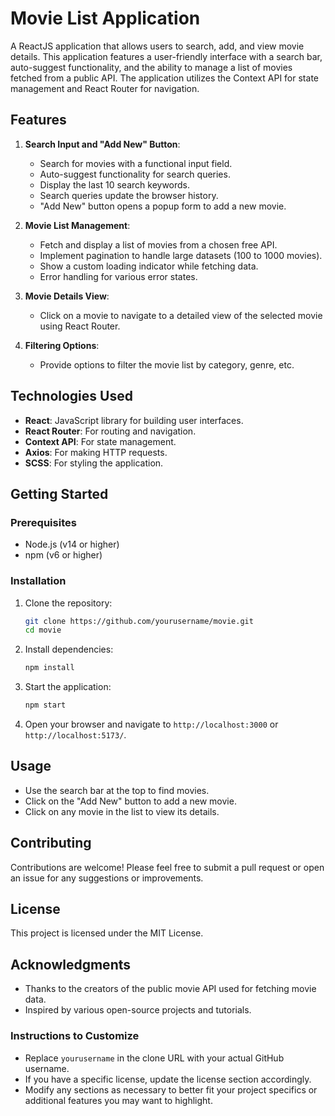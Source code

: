 # Movie List Application

A ReactJS application that allows users to search, add, and view movie details. This application features a user-friendly interface with a search bar, auto-suggest functionality, and the ability to manage a list of movies fetched from a public API. The application utilizes the Context API for state management and React Router for navigation.

## Features

1. **Search Input and "Add New" Button**:
   - Search for movies with a functional input field.
   - Auto-suggest functionality for search queries.
   - Display the last 10 search keywords.
   - Search queries update the browser history.
   - "Add New" button opens a popup form to add a new movie.

2. **Movie List Management**:
   - Fetch and display a list of movies from a chosen free API.
   - Implement pagination to handle large datasets (100 to 1000 movies).
   - Show a custom loading indicator while fetching data.
   - Error handling for various error states.

3. **Movie Details View**:
   - Click on a movie to navigate to a detailed view of the selected movie using React Router.

4. **Filtering Options**:
   - Provide options to filter the movie list by category, genre, etc.

## Technologies Used

- **React**: JavaScript library for building user interfaces.
- **React Router**: For routing and navigation.
- **Context API**: For state management.
- **Axios**: For making HTTP requests.
- **SCSS**: For styling the application.

## Getting Started

### Prerequisites

- Node.js (v14 or higher)
- npm (v6 or higher)

### Installation

1. Clone the repository:
   ```bash
   git clone https://github.com/yourusername/movie.git
   cd movie
   ```

2. Install dependencies:
   ```bash
   npm install
   ```

3. Start the application:
   ```bash
   npm start
   ```

4. Open your browser and navigate to `http://localhost:3000` or `http://localhost:5173/`.

## Usage

- Use the search bar at the top to find movies.
- Click on the "Add New" button to add a new movie.
- Click on any movie in the list to view its details.

## Contributing

Contributions are welcome! Please feel free to submit a pull request or open an issue for any suggestions or improvements.

## License

This project is licensed under the MIT License. 

## Acknowledgments

- Thanks to the creators of the public movie API used for fetching movie data.
- Inspired by various open-source projects and tutorials.


### Instructions to Customize

- Replace `yourusername` in the clone URL with your actual GitHub username.
- If you have a specific license, update the license section accordingly.
- Modify any sections as necessary to better fit your project specifics or additional features you may want to highlight.